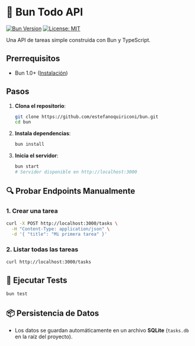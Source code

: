# 🚀 Bun Todo API

[![Bun Version](https://img.shields.io/badge/Bun-1.0.0-FFDB1C?style=flat&logo=bun)](https://bun.sh)
[![License: MIT](https://img.shields.io/badge/License-MIT-blue.svg)](LICENSE)

Una API de tareas simple construida con Bun y TypeScript.

## Prerrequisitos

- Bun 1.0+ ([Instalación](https://bun.sh/docs/installation))

## Pasos 

1. **Clona el repositorio**:

   ```bash
   git clone https://github.com/estefanoquiriconi/bun.git
   cd bun
   ```

2. **Instala dependencias**:

   ```bash
   bun install
   ```

3. **Inicia el servidor**:

   ```bash
   bun start
   # Servidor disponible en http://localhost:3000
   ```

## 🔍 Probar Endpoints Manualmente

### 1. Crear una tarea

```bash
curl -X POST http://localhost:3000/tasks \
  -H "Content-Type: application/json" \
  -d '{ "title": "Mi primera tarea" }'
```

### 2. Listar todas las tareas

```bash
curl http://localhost:3000/tasks
```

## 🧪 Ejecutar Tests

```bash
bun test
```

## 📦 Persistencia de Datos

- Los datos se guardan automáticamente en un archivo **SQLite** (`tasks.db` en la raíz del proyecto).
